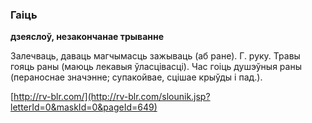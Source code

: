 ### Гаіць
**дзеяслоў, незакончанае трыванне**

Залечваць, даваць магчымасць зажываць (аб ране). Г. руку. Травы гояць раны (маюць лекавыя ўласцівасці). Час гоіць душэўныя раны (пераноснае значэнне; супакойвае, сцішае крыўды і пад.).

<a rel="author">[http://rv-blr.com/](http://rv-blr.com/slounik.jsp?letterId=0&maskId=0&pageId=649)</a>

